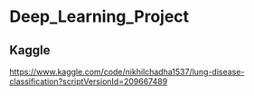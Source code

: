 # Deep_Learning_Project

## Kaggle
https://www.kaggle.com/code/nikhilchadha1537/lung-disease-classification?scriptVersionId=209667489
